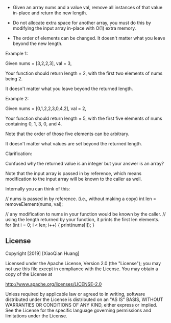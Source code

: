 
- Given an array nums and a value val, remove all instances of that value in-place and return the new length.

- Do not allocate extra space for another array, you must do this by modifying the input array in-place with O(1) extra memory.

- The order of elements can be changed. It doesn't matter what you leave beyond the new length.



Example 1:


Given nums = [3,2,2,3], val = 3,

Your function should return length = 2, with the first two elements of nums being 2.

It doesn't matter what you leave beyond the returned length.



Example 2:


Given nums = [0,1,2,2,3,0,4,2], val = 2,

Your function should return length = 5, with the first five elements of nums containing 0, 1, 3, 0, and 4.

Note that the order of those five elements can be arbitrary.

It doesn't matter what values are set beyond the returned length.


Clarification:

Confused why the returned value is an integer but your answer is an array?

Note that the input array is passed in by reference, which means modification to the input array will be known to the caller as well.




Internally you can think of this:



// nums is passed in by reference. (i.e., without making a copy)
int len = removeElement(nums, val);

// any modification to nums in your function would be known by the caller.
// using the length returned by your function, it prints the first len elements.
for (int i = 0; i < len; i++) {
    print(nums[i]);
}


## License

Copyright [2019] [XiaoQian Huang]

Licensed under the Apache License, Version 2.0 (the "License");
you may not use this file except in compliance with the License.
You may obtain a copy of the License at

http://www.apache.org/licenses/LICENSE-2.0

Unless required by applicable law or agreed to in writing, software
distributed under the License is distributed on an "AS IS" BASIS,
WITHOUT WARRANTIES OR CONDITIONS OF ANY KIND, either express or implied.
See the License for the specific language governing permissions and
limitations under the License.
